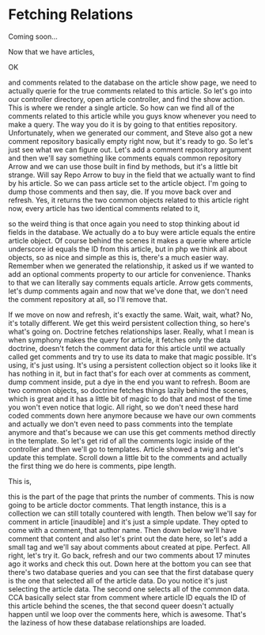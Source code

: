 # Fetching Relations

Coming soon...



Now that we have articles, 

OK 

and comments related to the database on the article show page, we need to actually querie for the true comments related to this article. So let's go into our controller directory, open article controller, and find the show action. This is where we render a single article. So how can we find all of the comments related to this article while you guys know whenever you need to make a query. The way you do it is by going to that entities repository. Unfortunately, when we generated our comment, and Steve also got a new comment repository basically empty right now, but it's ready to go. So let's just see what we can figure out. Let's add a comment repository argument and then we'll say something like comments equals common repository Arrow and we can use those built in find by methods, but it's a little bit strange. Will say Repo Arrow to buy in the field that we actually want to find by his article. So we can pass article set to the article object. I'm going to dump those comments and then say, die. If you move back over and refresh. Yes, it returns the two common objects related to this article right now, every article has two identical comments related to it, 

so the weird thing is that once again you need to stop thinking about id fields in the database. We actually do a to buy were article equals the entire article object. Of course behind the scenes it makes a querie where article underscore id equals the ID from this article, but in php we think all about objects, so as nice and simple as this is, there's a much easier way. Remember when we generated the relationship, it asked us if we wanted to add an optional comments property to our article for convenience. Thanks to that we can literally say comments equals article. Arrow gets comments, let's dump comments again and now that we've done that, we don't need the comment repository at all, so I'll remove that. 

If we move on now and refresh, it's exactly the same. Wait, wait, what? No, it's totally different. We get this weird persistent collection thing, so here's what's going on. Doctrine fetches relationships laser. Really, what I mean is when symphony makes the query for article, it fetches only the data doctrine, doesn't fetch the comment data for this article until we actually called get comments and try to use its data to make that magic possible. It's using, it's just using. It's using a persistent collection object so it looks like it has nothing in it, but in fact that's for each over at comments as comment, dump comment inside, put a dye in the end you want to refresh. Boom are two common objects, so doctrine fetches things lazily behind the scenes, which is great and it has a little bit of magic to do that and most of the time you won't even notice that logic. All right, so we don't need these hard coded comments down here anymore because we have our own comments and actually we don't even need to pass comments into the template anymore and that's because we can use this get comments method directly in the template. So let's get rid of all the comments logic inside of the controller and then we'll go to templates. Article showed a twig and let's update this template. Scroll down a little bit to the comments and actually the first thing we do here is comments, pipe length. 

This is, 

this is the part of the page that prints the number of comments. This is now going to be article doctor comments. That length instance, this is a collection we can still totally countered with length. Then below we'll say for comment in article [inaudible] and it's just a simple update. They opted to come with a comment, that author name. Then down below we'll have comment that content and also let's print out the date here, so let's add a small tag and we'll say about comments about created at pipe. Perfect. All right, let's try it. Go back, refresh and our two comments about 17 minutes ago it works and check this out. Down here at the bottom you can see that there's two database queries and you can see that the first database query is the one that selected all of the article data. Do you notice it's just selecting the article data. The second one selects all of the common data. CCA basically select star from comment where article ID equals the ID of this article behind the scenes, the that second queer doesn't actually happen until we loop over the comments here, which is awesome. That's the laziness of how these database relationships are loaded.